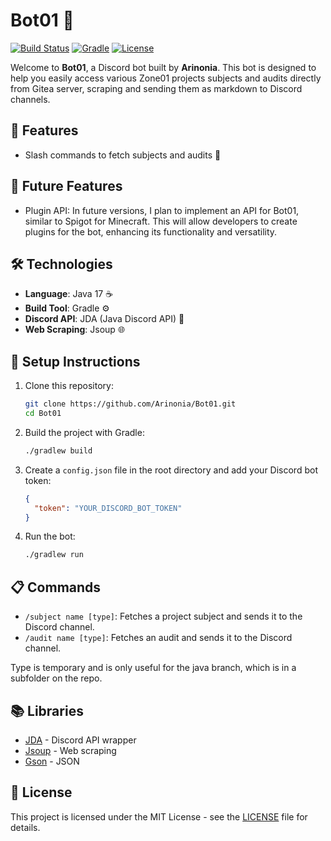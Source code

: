 # Bot01 🤖

[![Build Status](https://img.shields.io/badge/build-passing-brightgreen.svg)](https://github.com/Arinonia/Bot01)
[![Gradle](https://img.shields.io/badge/gradle-v8.8-blue)](https://gradle.org/)
[![License](https://img.shields.io/badge/license-MIT-green)](LICENSE)

Welcome to **Bot01**, a Discord bot built by **Arinonia**. This bot is designed to help you easily access various Zone01 projects subjects and audits directly from Gitea server, scraping and sending them as markdown to Discord channels.

## 🌟 Features
- Slash commands to fetch subjects and audits 📄

## 🌈 Future Features
 - Plugin API: In future versions, I plan to implement an API for Bot01, similar to Spigot for Minecraft. This will allow developers to create plugins for the bot, enhancing its functionality and versatility.


## 🛠️ Technologies
- **Language**: Java 17 ☕
- **Build Tool**: Gradle ⚙️
- **Discord API**: JDA (Java Discord API) 📡
- **Web Scraping**: Jsoup 🌐

## 🚀 Setup Instructions
1. Clone this repository:
    ```bash
    git clone https://github.com/Arinonia/Bot01.git
    cd Bot01
    ```
2. Build the project with Gradle:
    ```bash
    ./gradlew build
    ```
3. Create a `config.json` file in the root directory and add your Discord bot token:
    ```json
    {
      "token": "YOUR_DISCORD_BOT_TOKEN"
    }
    ```
4. Run the bot:
    ```bash
    ./gradlew run
    ```

## 📋 Commands
- `/subject name [type]`: Fetches a project subject and sends it to the Discord channel.
- `/audit name [type]`: Fetches an audit and sends it to the Discord channel.

Type is temporary and is only useful for the java branch, which is in a subfolder on the repo. 

## 📚 Libraries
- [JDA](https://github.com/DV8FromTheWorld/JDA) - Discord API wrapper
- [Jsoup](https://jsoup.org/) - Web scraping
- [Gson](https://github.com/google/gson) - JSON

## 📝 License
This project is licensed under the MIT License - see the [LICENSE](LICENSE) file for details.

